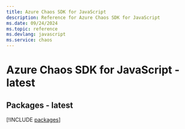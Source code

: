 ```yaml
---
title: Azure Chaos SDK for JavaScript
description: Reference for Azure Chaos SDK for JavaScript
ms.date: 09/24/2024
ms.topic: reference
ms.devlang: javascript
ms.service: chaos
---
```

# Azure Chaos SDK for JavaScript - latest
## Packages - latest
[!INCLUDE [packages](chaos-index.md)]